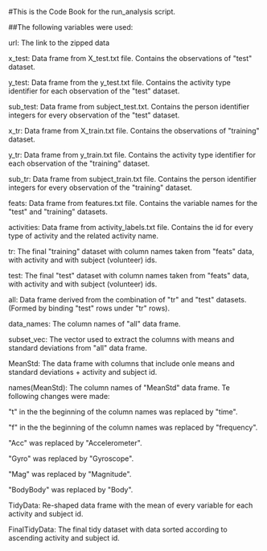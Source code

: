 #This is the Code Book for the run_analysis script.

##The following variables were used:

url: The link to the zipped data

x_test: Data frame from X_test.txt file. Contains the observations of "test" dataset.

y_test: Data frame from the y_test.txt file. Contains the activity type identifier for
each observation of the "test" dataset.

sub_test: Data frame from subject_test.txt. Contains the person identifier integers 
for every observation of the "test" dataset.

x_tr: Data frame from X_train.txt file. Contains the observations of "training" dataset.

y_tr: Data frame from y_train.txt file. Contains the activity type identifier for each 
observation of the "training" dataset.

sub_tr: Data frame from subject_train.txt file. Contains the person identifier integers 
for every observation of the "training" dataset.

feats: Data frame from features.txt file. Contains the variable names for the
"test" and "training" datasets.

activities: Data frame from activity_labels.txt file. Contains the id for every
type of activity and the related activity name.

tr: The final "training" dataset with column names taken from "feats" data,
with activity and with subject (volunteer) ids.

test: The final "test" dataset with column names taken from "feats" data,
with activity and with subject (volunteer) ids.

all: Data frame derived from the combination of "tr" and "test" datasets.
(Formed by binding "test" rows under "tr" rows).

data_names: The column names of "all" data frame.

subset_vec: The vector used to extract the columns with means and standard deviations from
"all" data frame.

MeanStd: The data frame with columns that include onle means and standard deviations + activity
and subject id.

names(MeanStd): The column names of "MeanStd" data frame. Te following changes were made:

"t" in the the beginning of the column names was replaced by "time".

"f" in the the beginning of the column names was replaced by "frequency".

"Acc"  was replaced by "Accelerometer".

"Gyro"  was replaced by "Gyroscope".

"Mag"  was replaced by "Magnitude".

"BodyBody"  was replaced by "Body".

TidyData: Re-shaped data frame with the mean of every variable for each activity and subject id.

FinalTidyData: The final tidy dataset with data sorted according to ascending activity
and subject id.

